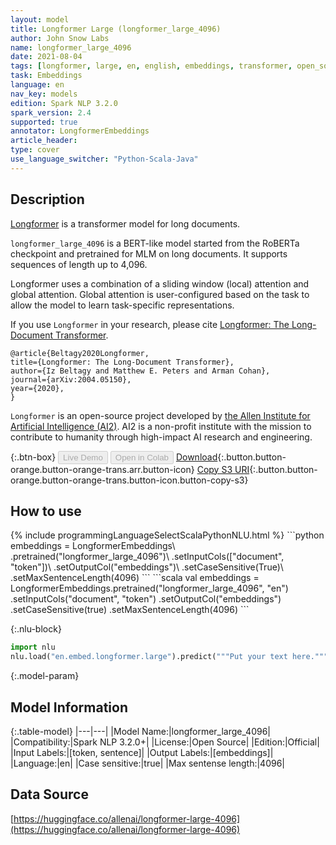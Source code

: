```yaml
---
layout: model
title: Longformer Large (longformer_large_4096)
author: John Snow Labs
name: longformer_large_4096
date: 2021-08-04
tags: [longformer, large, en, english, embeddings, transformer, open_source]
task: Embeddings
language: en
nav_key: models
edition: Spark NLP 3.2.0
spark_version: 2.4
supported: true
annotator: LongformerEmbeddings
article_header:
type: cover
use_language_switcher: "Python-Scala-Java"
---
```


## Description

[Longformer](https://arxiv.org/abs/2004.05150) is a transformer model for long documents. 

`longformer_large_4096` is a BERT-like model started from the RoBERTa checkpoint and pretrained for MLM on long documents. It supports sequences of length up to 4,096. 

Longformer uses a combination of a sliding window (local) attention and global attention. Global attention is user-configured based on the task to allow the model to learn task-specific representations.

If you use `Longformer` in your research, please cite [Longformer: The Long-Document Transformer](https://arxiv.org/abs/2004.05150).
```
@article{Beltagy2020Longformer,
title={Longformer: The Long-Document Transformer},
author={Iz Beltagy and Matthew E. Peters and Arman Cohan},
journal={arXiv:2004.05150},
year={2020},
}
```

`Longformer` is an open-source project developed by [the Allen Institute for Artificial Intelligence (AI2)](https://www.allenai.org).
AI2 is a non-profit institute with the mission to contribute to humanity through high-impact AI research and engineering.

{:.btn-box}
<button class="button button-orange" disabled>Live Demo</button>
<button class="button button-orange" disabled>Open in Colab</button>
[Download](https://s3.amazonaws.com/auxdata.johnsnowlabs.com/public/models/longformer_large_4096_en_3.2.0_2.4_1628094507158.zip){:.button.button-orange.button-orange-trans.arr.button-icon}
[Copy S3 URI](s3://auxdata.johnsnowlabs.com/public/models/longformer_large_4096_en_3.2.0_2.4_1628094507158.zip){:.button.button-orange.button-orange-trans.button-icon.button-copy-s3}

## How to use



<div class="tabs-box" markdown="1">
{% include programmingLanguageSelectScalaPythonNLU.html %}
```python
embeddings = LongformerEmbeddings\
.pretrained("longformer_large_4096")\
.setInputCols(["document", "token"])\
.setOutputCol("embeddings")\
.setCaseSensitive(True)\
.setMaxSentenceLength(4096)
```
```scala
val embeddings = LongformerEmbeddings.pretrained("longformer_large_4096", "en")
.setInputCols("document", "token") 
.setOutputCol("embeddings")
.setCaseSensitive(true)
.setMaxSentenceLength(4096)
```


{:.nlu-block}
```python
import nlu
nlu.load("en.embed.longformer.large").predict("""Put your text here.""")
```

</div>

{:.model-param}
## Model Information

{:.table-model}
|---|---|
|Model Name:|longformer_large_4096|
|Compatibility:|Spark NLP 3.2.0+|
|License:|Open Source|
|Edition:|Official|
|Input Labels:|[token, sentence]|
|Output Labels:|[embeddings]|
|Language:|en|
|Case sensitive:|true|
|Max sentense length:|4096|

## Data Source

[https://huggingface.co/allenai/longformer-large-4096](https://huggingface.co/allenai/longformer-large-4096)